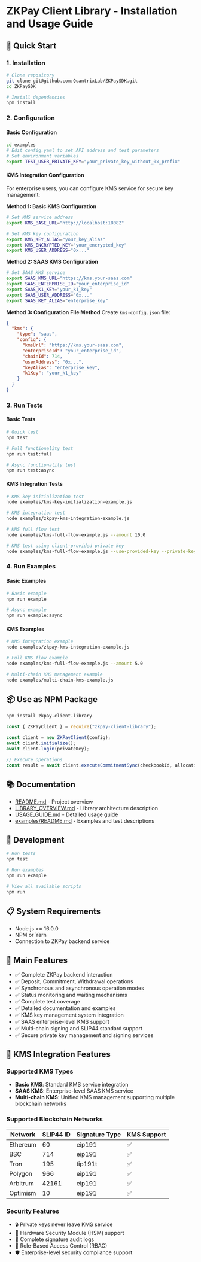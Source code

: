 # ZKPay Client Library - Installation and Usage Guide

## 🚀 Quick Start

### 1. Installation

```bash
# Clone repository
git clone git@github.com:QuantrixLab/ZKPaySDK.git
cd ZKPaySDK

# Install dependencies
npm install
```

### 2. Configuration

#### Basic Configuration

```bash
cd examples
# Edit config.yaml to set API address and test parameters
# Set environment variables
export TEST_USER_PRIVATE_KEY="your_private_key_without_0x_prefix"
```

#### KMS Integration Configuration

For enterprise users, you can configure KMS service for secure key management:

**Method 1: Basic KMS Configuration**

```bash
# Set KMS service address
export KMS_BASE_URL="http://localhost:18082"

# Set KMS key configuration
export KMS_KEY_ALIAS="your_key_alias"
export KMS_ENCRYPTED_KEY="your_encrypted_key"
export KMS_USER_ADDRESS="0x..."
```

**Method 2: SAAS KMS Configuration**

```bash
# Set SAAS KMS service
export SAAS_KMS_URL="https://kms.your-saas.com"
export SAAS_ENTERPRISE_ID="your_enterprise_id"
export SAAS_K1_KEY="your_k1_key"
export SAAS_USER_ADDRESS="0x..."
export SAAS_KEY_ALIAS="enterprise_key"
```

**Method 3: Configuration File Method**
Create `kms-config.json` file:

```json
{
  "kms": {
    "type": "saas",
    "config": {
      "kmsUrl": "https://kms.your-saas.com",
      "enterpriseId": "your_enterprise_id",
      "chainId": 714,
      "userAddress": "0x...",
      "keyAlias": "enterprise_key",
      "k1Key": "your_k1_key"
    }
  }
}
```

### 3. Run Tests

#### Basic Tests

```bash
# Quick test
npm test

# Full functionality test
npm run test:full

# Async functionality test
npm run test:async
```

#### KMS Integration Tests

```bash
# KMS key initialization test
node examples/kms-key-initialization-example.js

# KMS integration test
node examples/zkpay-kms-integration-example.js

# KMS full flow test
node examples/kms-full-flow-example.js --amount 10.0

# KMS test using client-provided private key
node examples/kms-full-flow-example.js --use-provided-key --private-key 0x... --amount 10.0
```

### 4. Run Examples

#### Basic Examples

```bash
# Basic example
npm run example

# Async example
npm run example:async
```

#### KMS Examples

```bash
# KMS integration example
node examples/zkpay-kms-integration-example.js

# Full KMS flow example
node examples/kms-full-flow-example.js --amount 5.0

# Multi-chain KMS management example
node examples/multi-chain-kms-example.js
```

## 📦 Use as NPM Package

```bash
npm install zkpay-client-library
```

```javascript
const { ZKPayClient } = require("zkpay-client-library");

const client = new ZKPayClient(config);
await client.initialize();
await client.login(privateKey);

// Execute operations
const result = await client.executeCommitmentSync(checkbookId, allocations);
```

## 📚 Documentation

- [README.md](./README.md) - Project overview
- [LIBRARY_OVERVIEW.md](./LIBRARY_OVERVIEW.md) - Library architecture description
- [USAGE_GUIDE.md](./USAGE_GUIDE.md) - Detailed usage guide
- [examples/README.md](./examples/README.md) - Examples and test descriptions

## 🔧 Development

```bash
# Run tests
npm test

# Run examples
npm run example

# View all available scripts
npm run
```

## 📋 System Requirements

- Node.js >= 16.0.0
- NPM or Yarn
- Connection to ZKPay backend service

## 🎯 Main Features

- ✅ Complete ZKPay backend interaction
- ✅ Deposit, Commitment, Withdrawal operations
- ✅ Synchronous and asynchronous operation modes
- ✅ Status monitoring and waiting mechanisms
- ✅ Complete test coverage
- ✅ Detailed documentation and examples
- ✅ KMS key management system integration
- ✅ SAAS enterprise-level KMS support
- ✅ Multi-chain signing and SLIP44 standard support
- ✅ Secure private key management and signing services

## 🔐 KMS Integration Features

### Supported KMS Types

- **Basic KMS**: Standard KMS service integration
- **SAAS KMS**: Enterprise-level SAAS KMS service
- **Multi-chain KMS**: Unified KMS management supporting multiple blockchain networks

### Supported Blockchain Networks

| Network  | SLIP44 ID | Signature Type | KMS Support |
| -------- | --------- | -------------- | ----------- |
| Ethereum | 60        | eip191         | ✅          |
| BSC      | 714       | eip191         | ✅          |
| Tron     | 195       | tip191t        | ✅          |
| Polygon  | 966       | eip191         | ✅          |
| Arbitrum | 42161     | eip191         | ✅          |
| Optimism | 10        | eip191         | ✅          |

### Security Features

- 🔒 Private keys never leave KMS service
- 🔐 Hardware Security Module (HSM) support
- 📝 Complete signature audit logs
- 🔑 Role-Based Access Control (RBAC)
- 🛡️ Enterprise-level security compliance support
